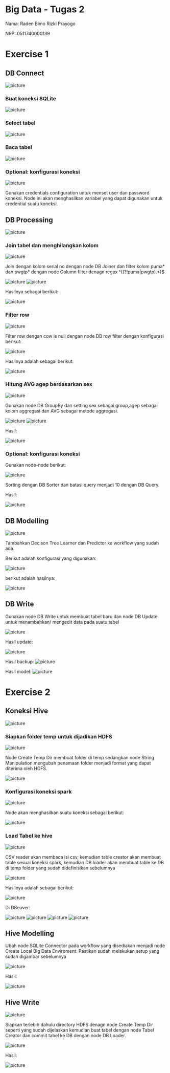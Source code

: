 # Big Data - Tugas 2


Nama: Raden Bimo Rizki Prayogo

NRP: 0511740000139


# Exercise 1

## DB Connect

![picture](/img/db_connect.JPG)

### Buat koneksi SQLite

![picture](/img/sqlite_conf.JPG)

### Select tabel

![picture](/img/select_tabel.JPG)

### Baca tabel

![picture](/img/db_reader.JPG)

### Optional: konfigurasi koneksi

![picture](/img/auth_conf.JPG)

Gunakan credentials configuration untuk menset user dan password koneksi. Node ini akan menghasilkan variabel yang dapat digunakan untuk credential suatu koneksi.


## DB Processing

![picture](/img/ex_1_2.JPG)

### Join tabel dan menghilangkan kolom

![picture](/img/join.JPG)

Join dengan kolom serial no dengan node DB Joiner dan filter kolom puma* dan pwgtp* dengan node Column filter denagn regex ^((?!puma|pwgtp).*)$

![picture](/img/join_conf.JPG)
![picture](/img/regex.JPG)

Hasilnya sebagai berikut:

![picture](/img/join_res.JPG)

### Filter row

![picture](/img/row_filter.JPG)

Filter row dengan cow is null dengan node DB row filter dengan konfigurasi berikut:

![picture](/img/cow_null.JPG)

Hasilnya adalah sebagai berikut:

![picture](/img/filter_res.JPG)

### Hitung AVG agep berdasarkan sex

![picture](/img/avg.JPG)

Gunakan node DB GroupBy dan setting sex sebagai group,agep sebagai kolom aggregasi dan AVG sebagai metode aggregasi.

![picture](/img/group1.JPG)
![picture](/img/group2.JPG)

Hasil:

![picture](/img/group_res.JPG)

### Optional: konfigurasi koneksi

Gunakan node-node berikut:

![picture](/img/sort.JPG)

Sorting dengan DB Sorter dan batasi query menjadi 10 dengan DB Query.

Hasil:

![picture](/img/sort_res.JPG)

## DB Modelling

![picture](/img/modelling.JPG)

Tambahkan Decison Tree Learner dan Predictor ke workflow yang sudah ada.

Berikut adalah konfigurasi yang digunakan:

![picture](/img/modelling_learn.JPG)

berikut adalah hasilnya:

![picture](/img/modelling_res.JPG)

## DB Write

Gunakan node DB Write untuk membuat tabel baru dan node DB Update untuk menambahkan/ mengedit data pada suatu tabel

![picture](/img/write.JPG)

Hasil update:

![picture](/img/write_res.JPG)

Hasil backup:
![picture](/img/backup.JPG)

Hasil model:
![picture](/img/write_model.JPG)


# Exercise 2

## Koneksi Hive

![picture](/img/hive_set.JPG)


### Siapkan folder temp untuk dijadikan HDFS

![picture](/img/to_hdfs.JPG)

Node Create Temp Dir membuat folder di temp sedangkan node String Manipulation mengubah penamaan folder menjadi format yang dapat diterima oleh HDFS.

![picture](/img/to_hdfs_name.JPG)


### Konfigurasi koneksi spark

![picture](/img/spark_conf.JPG)

Node akan menghasilkan suatu koneksi sebagai berikut:

![picture](/img/hive_conn.JPG)

### Load Tabel ke hive

![picture](/img/load_to_hive.JPG)

CSV reader akan membaca isi csv, kemudian table creator akan membuat table sesuai koneksi spark, kemudian DB loader akan membuat table ke DB di temp folder yang sudah didefinisikan sebelumnya

![picture](img/loader_conf.JPG)

Hasilnya adalah sebagai berikut:

![picture](/img/ssp_knime_res.JPG)

Di DBeaver:

![picture](/img/139_ssh_res.JPG)
![picture](/img/139_ssp_res.JPG)
![picture](/img/139_ssh_count.JPG)
![picture](/img/139_ssp_count.JPG)

## Hive Modelling

Ubah node SQLite Connector pada workflow yang disediakan menjadi node Create Local Big Data Enviroment. Pastikan sudah melakukan setup yang sudah digambar sebelumnya

![picture](/img/hive_modelling.JPG)

Hasil:

![picture](/img/hive_modelling_res.JPG)


## Hive Write

![picture](/img/hive_write.JPG)

Siapkan terlebih dahulu directory HDFS denagn node Create Temp Dir seperti yang sudah dijelaskan kemudian buat tabel dengan node Tabel Creator dan commit tabel ke DB dengan node DB Loader.

![picture](/img/hive_write_conf.JPG)


Hasil:

![picture](/img/hive_write_res.JPG)